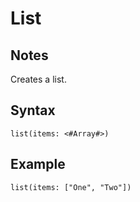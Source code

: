 # List
## Notes
Creates a list.
## Syntax
```
list(items: <#Array#>)
```
## Example
```
list(items: ["One", "Two"])
```